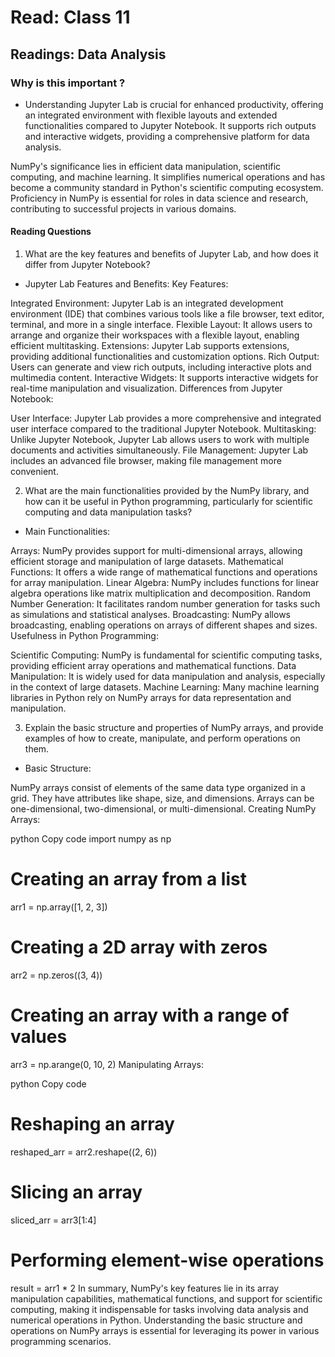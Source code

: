 # Read: Class 11
## Readings: Data Analysis

### Why is this important ?

- Understanding Jupyter Lab is crucial for enhanced productivity, offering an integrated environment with flexible layouts and extended functionalities compared to Jupyter Notebook. It supports rich outputs and interactive widgets, providing a comprehensive platform for data analysis.

NumPy's significance lies in efficient data manipulation, scientific computing, and machine learning. It simplifies numerical operations and has become a community standard in Python's scientific computing ecosystem. Proficiency in NumPy is essential for roles in data science and research, contributing to successful projects in various domains.

#### Reading Questions

1. What are the key features and benefits of Jupyter Lab, and how does it differ from Jupyter Notebook?

- Jupyter Lab Features and Benefits:
Key Features:

Integrated Environment: Jupyter Lab is an integrated development environment (IDE) that combines various tools like a file browser, text editor, terminal, and more in a single interface.
Flexible Layout: It allows users to arrange and organize their workspaces with a flexible layout, enabling efficient multitasking.
Extensions: Jupyter Lab supports extensions, providing additional functionalities and customization options.
Rich Output: Users can generate and view rich outputs, including interactive plots and multimedia content.
Interactive Widgets: It supports interactive widgets for real-time manipulation and visualization.
Differences from Jupyter Notebook:

User Interface: Jupyter Lab provides a more comprehensive and integrated user interface compared to the traditional Jupyter Notebook.
Multitasking: Unlike Jupyter Notebook, Jupyter Lab allows users to work with multiple documents and activities simultaneously.
File Management: Jupyter Lab includes an advanced file browser, making file management more convenient.

2. What are the main functionalities provided by the NumPy library, and how can it be useful in Python programming, particularly for scientific computing and data manipulation tasks?

- Main Functionalities:

Arrays: NumPy provides support for multi-dimensional arrays, allowing efficient storage and manipulation of large datasets.
Mathematical Functions: It offers a wide range of mathematical functions and operations for array manipulation.
Linear Algebra: NumPy includes functions for linear algebra operations like matrix multiplication and decomposition.
Random Number Generation: It facilitates random number generation for tasks such as simulations and statistical analyses.
Broadcasting: NumPy allows broadcasting, enabling operations on arrays of different shapes and sizes.
Usefulness in Python Programming:

Scientific Computing: NumPy is fundamental for scientific computing tasks, providing efficient array operations and mathematical functions.
Data Manipulation: It is widely used for data manipulation and analysis, especially in the context of large datasets.
Machine Learning: Many machine learning libraries in Python rely on NumPy arrays for data representation and manipulation.


3. Explain the basic structure and properties of NumPy arrays, and provide examples of how to create, manipulate, and perform operations on them.

- Basic Structure:

NumPy arrays consist of elements of the same data type organized in a grid.
They have attributes like shape, size, and dimensions.
Arrays can be one-dimensional, two-dimensional, or multi-dimensional.
Creating NumPy Arrays:

python
Copy code
import numpy as np

# Creating an array from a list
arr1 = np.array([1, 2, 3])

# Creating a 2D array with zeros
arr2 = np.zeros((3, 4))

# Creating an array with a range of values
arr3 = np.arange(0, 10, 2)
Manipulating Arrays:

python
Copy code
# Reshaping an array
reshaped_arr = arr2.reshape((2, 6))

# Slicing an array
sliced_arr = arr3[1:4]

# Performing element-wise operations
result = arr1 * 2
In summary, NumPy's key features lie in its array manipulation capabilities, mathematical functions, and support for scientific computing, making it indispensable for tasks involving data analysis and numerical operations in Python. Understanding the basic structure and operations on NumPy arrays is essential for leveraging its power in various programming scenarios.